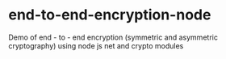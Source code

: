 # end-to-end-encryption-node
Demo of end - to - end encryption (symmetric and asymmetric cryptography) using node js net and crypto modules
